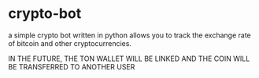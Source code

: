 # crypto-bot

a simple crypto bot written in python allows you to track the exchange rate of bitcoin and other cryptocurrencies. 

IN THE FUTURE, THE TON WALLET WILL BE LINKED AND THE COIN WILL BE TRANSFERRED TO ANOTHER USER
